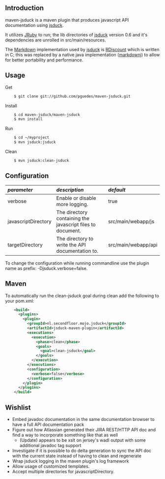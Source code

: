 Introduction
------------

maven-jsduck is a maven plugin that produces javascript API documentation using [jsduck](http://rubygems.org/gems/jsduck).

It utilizes [JRuby](http://www.jruby.org/) to run; the lib directories of [jsduck](http://rubygems.org/gems/jsduck)
version 0.6 and it's dependencies are unrolled in src/main/resources.

The [Markdown](http://daringfireball.net/projects/markdown/) implementation used by [jsduck](http://rubygems.org/gems/jsduck)
is [RDiscount](http://rubygems.org/gems/rdiscount) which is written in C; this was replaced by a native java implementation
([markdownj](http://code.google.com/p/markdownj/)) to allow for better portability and performance.


Usage
-----
Get

```sh
    $ git clone git://github.com/pguedes/maven-jsduck.git
```
Install

```sh
    $ cd maven-jsduck/maven-jsduck
    $ mvn install
```
Run

```sh
    $ cd ~/myproject
    $ mvn jsduck:jsduck
```
Clean

```sh
    $ mvn jsduck:clean-jsduck
```

Configuration
-------------

| *parameter*            | *description*                                             | *default*             |
|:-----------------------|:----------------------------------------------------------|:----------------------|
|  verbose               | Enable or disable more logging.                           |  true                 |
|  javascriptDirectory   | The directory containing the javascript files to document.|  src/main/webapp/js   |
|  targetDirectory       | The directory to write the API documentation to.          |  src/main/webapp/api  |

To change the configuration while running commandline use the plugin name as prefix: -Djsduck.verbose=false.

Maven
-----
To automatically run the clean-jsduck goal during clean add the following to your pom.xml:

```xml
    <build>
      <plugins>
        <plugin>
          <groupId>nl.secondfloor.mojo.jsduck</groupId>
          <artifactId>jsduck-maven-plugin</artifactId>
          <executions>
            <execution>
              <phase>clean</phase>
              <goals>
                <goal>clean-jsduck</goal>
              </goals>
            </execution>
          </executions>
          <configuration>
            <verbose>false</verbose>
          </configuration>
        </plugin>
      </plugins>
    </build>
```

Wishlist
--------
* Embed javadoc documentation in the same documentation browser to have a full API documentation pack
* Figure out how Atlassian generated their JIRA REST/HTTP API doc and find a way to incorporate something like that as well
  * (Update) appears to be xslt on jersey's wadl output with some additional javadoc tag support
* Investigate if it is possible to do delta generation to sync the API doc with the current state instead of having to clean and regenerate
* Wrap jsduck logging in the maven plugin's log framework
* Allow usage of customized templates.
* Accept multiple directories for javascriptDirectory.
